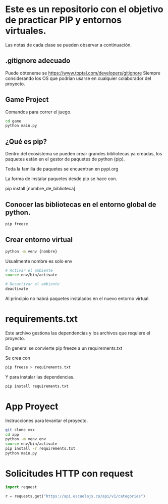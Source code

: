 # Este es un repositorio con el objetivo de practicar PIP y entornos virtuales.

Las notas de cada clase se pueden observar a continuación.

## .gitignore adecuado

Puede obtenerse se https://www.toptal.com/developers/gitignore
Siempre considerando los OS que podrían usarse en cualquier colaborador del proyecto.

## Game Project
Comandos para correr el juego.

```sh
cd game
python main.py
```

## ¿Qué es pip?

Dentro del ecosistema se pueden crear grandes bibliotecas ya creadas, los paquetes están en el gestor de paquetes de python (pip).

Toda la familia de paquetes se encuentran en pypi.org

La forma de instalar paquetes desde pip se hace con.

pip install [nombre_de_biblioteca]

## Conocer las bibliotecas en el entorno global de python.

```sh
pip freeze
```

## Crear entorno virtual

```sh
python -m venv {nombre}
```

Usualmente nombre es solo env

```sh
# Activar el ambiente
source env/bin/activate

# Desactivar el ambiente
deactivate
```

Al principio no habrá paquetes instalados en el nuevo entorno virtual.

# requirements.txt
Este archivo gestiona las dependencias y los archivos que requiere el proyecto.

En general se convierte pip freeze a un requirements.txt

Se crea con 

```sh
pip freeze > requirements.txt
```

Y para instalar las dependencias.

```sh
pip install requirements.txt
```

# App Proyect

Instrucciones para levantar el proyecto.

```sh
git clone xxx
cd app
python -m venv env
source env/bin/activate
pip install -r requirements.txt
python main.py
```

# Solicitudes HTTP con request

```python
import request

r = requests.get("https://api.escuelajs.co/api/v1/categories")
```
